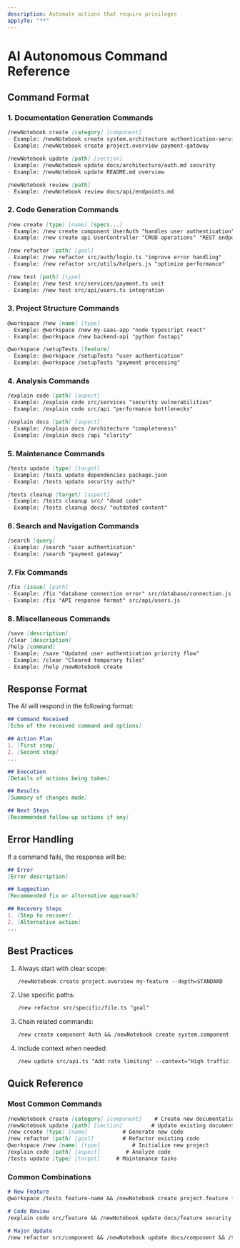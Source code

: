 ```yaml
---
description: Automate actions that require privileges
applyTo: "**"
---
```


# AI Autonomous Command Reference

## Command Format

### 1. Documentation Generation Commands

```markdown
/newNotebook create [category] [component]
- Example: /newNotebook create system.architecture authentication-service
- Example: /newNotebook create project.overview payment-gateway
```

```markdown
/newNotebook update [path] [section]
- Example: /newNotebook update docs/architecture/auth.md security
- Example: /newNotebook update README.md overview
```

```markdown
/newNotebook review [path]
- Example: /newNotebook review docs/api/endpoints.md
```

### 2. Code Generation Commands

```markdown
/new create [type] [name] [specs...]
- Example: /new create component UserAuth "handles user authentication" "uses JWT"
- Example: /new create api UserController "CRUD operations" "REST endpoints"
```

```markdown
/new refactor [path] [goal]
- Example: /new refactor src/auth/login.ts "improve error handling"
- Example: /new refactor src/utils/helpers.js "optimize performance"
```

```markdown
/new test [path] [type]
- Example: /new test src/services/payment.ts unit
- Example: /new test src/api/users.ts integration
```

### 3. Project Structure Commands

```markdown
@workspace /new [name] [type]
- Example: @workspace /new my-saas-app "node typescript react"
- Example: @workspace /new backend-api "python fastapi"
```

```markdown
@workspace /setupTests [feature]
- Example: @workspace /setupTests "user authentication"
- Example: @workspace /setupTests "payment processing"
```

### 4. Analysis Commands

```markdown
/explain code [path] [aspect]
- Example: /explain code src/services "security vulnerabilities"
- Example: /explain code src/api "performance bottlenecks"
```

```markdown
/explain docs [path] [aspect]
- Example: /explain docs /architecture "completeness"
- Example: /explain docs /api "clarity"
```

### 5. Maintenance Commands

```markdown
/tests update [type] [target]
- Example: /tests update dependencies package.json
- Example: /tests update security auth/*
```

```markdown
/tests cleanup [target] [aspect]
- Example: /tests cleanup src/ "dead code"
- Example: /tests cleanup docs/ "outdated content"
```

### 6. Search and Navigation Commands

```markdown
/search [query]
- Example: /search "user authentication"
- Example: /search "payment gateway"
```

### 7. Fix Commands

```markdown
/fix [issue] [path]
- Example: /fix "database connection error" src/database/connection.js
- Example: /fix "API response format" src/api/users.js
```

### 8. Miscellaneous Commands

```markdown
/save [description]
/clear [description]
/help [command]
- Example: /save "Updated user authentication priority flow"
- Example: /clear "Cleared temporary files"
- Example: /help /newNotebook create
```

## Response Format

The AI will respond in the following format:

```markdown
## Command Received
[Echo of the received command and options]

## Action Plan
1. [First step]
2. [Second step]
...

## Execution
[Details of actions being taken]

## Results
[Summary of changes made]

## Next Steps
[Recommended follow-up actions if any]
```

## Error Handling

If a command fails, the response will be:

```markdown
## Error
[Error description]

## Suggestion
[Recommended fix or alternative approach]

## Recovery Steps
1. [Step to recover]
2. [Alternative action]
...
```

## Best Practices

1. Always start with clear scope:
   ```markdown
   /newNotebook create project.overview my-feature --depth=STANDARD
   ```

2. Use specific paths:
   ```markdown
   /new refactor src/specific/file.ts "goal"
   ```

3. Chain related commands:
   ```markdown
   /new create component Auth && /newNotebook create system.component auth
   ```

4. Include context when needed:
   ```markdown
   /new update src/api.ts "Add rate limiting" --context="High traffic service"
   ```

## Quick Reference

### Most Common Commands
```markdown
/newNotebook create [category] [component]    # Create new documentation
/newNotebook update [path] [section]         # Update existing documentation
/new create [type] [name]           # Generate new code
/new refactor [path] [goal]         # Refactor existing code
@workspace /new [name] [type]          # Initialize new project
/explain code [path] [aspect]        # Analyze code
/tests update [type] [target]     # Maintenance tasks
```

### Common Combinations
```markdown
# New Feature
@workspace /tests feature-name && /newNotebook create project.feature feature-name

# Code Review
/explain code src/feature && /newNotebook update docs/feature security

# Major Update
/new refactor src/component && /newNotebook update docs/component && /tests update tests
```